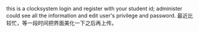 this is a clocksystem
login and register with your student id;
administer could see all the information and edit user's privilege and password.
最近比较忙，等一段时间把界面美化一下之后再上传。
